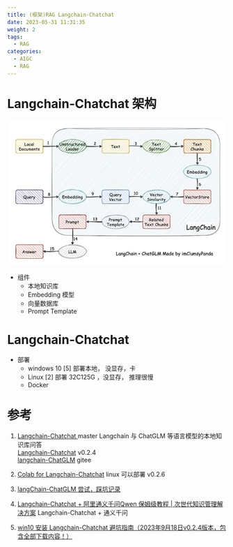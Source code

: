 ```yaml
---
title: (框架)RAG Langchain-Chatchat
date: 2023-05-31 11:31:35
weight: 2
tags:
  - RAG
categories: 
  - AIGC
  - RAG  
---
```


<p></p>
<!-- more -->


# Langchain-Chatchat 架构
![langchain+chatglm](./images/langchain+chatglm.jpg)

+ 组件
  + 本地知识库
  + Embedding 模型
  + 向量数据库
  + Prompt Template

# Langchain-Chatchat
+ 部署 
  - windows 10 [5] 
    部署本地， 没显存，卡
  - Linux [2]
    部署   32C125G ，没显存， 推理很慢 
  - Docker 



# 参考
1. [Langchain-Chatchat ](https://github.com/chatchat-space/Langchain-Chatchat) master
   Langchain 与 ChatGLM 等语言模型的本地知识库问答  
   [Langchain-Chatchat](https://github.com/chatchat-space/Langchain-Chatchat/tree/v0.2.4)  v0.2.4   
   [langchain-ChatGLM](https://gitee.com/deepeye/langchain-ChatGLM)  gitee   
   
2. [Colab for Langchain-Chatchat](https://github.com/www6v/Langchain-Chatchat-Colab)   linux 可以部署  v0.2.6  
3. [langChain-ChatGLM 尝试，踩坑记录](https://zhuanlan.zhihu.com/p/649055955)  
4. [Langchain-Chatchat + 阿里通义千问Qwen 保姆级教程 | 次世代知识管理解决方案](https://zhuanlan.zhihu.com/p/651189680)    Langchain-Chatchat + 通义千问  
5. [win10 安装 Langchain-Chatchat 避坑指南（2023年9月18日v0.2.4版本，包含全部下载内容！）](https://blog.csdn.net/weixin_43094965/article/details/133044128)    
